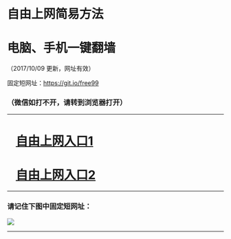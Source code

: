 ﻿# 自由上网简易方法

# 电脑、手机一键翻墙

（2017/10/09 更新，网址有效）

固定短网址：https://git.io/free99

### （微信如打不开，请转到浏览器打开）


***





# &nbsp;&nbsp; <a href="http://ft2762519706.fwq-tz-1001.info/fwqtz01.html?t=100900121114 " target="_blank">自由上网入口1</a>
# &nbsp;&nbsp; <a href="http://ft1896631857.fwq-tz-1002.info/fwqtz02.html?t=10090017825 " target="_blank">自由上网入口2</a>
***

### 请记住下图中固定短网址：

<img src="https://s3-us-west-2.amazonaws.com/fwq-1001/yjfq-20170905okok.png" /> 


***

